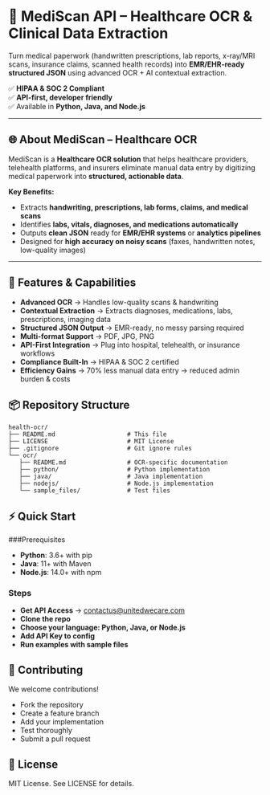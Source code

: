 # 🏥 MediScan API – Healthcare OCR & Clinical Data Extraction

Turn medical paperwork (handwritten prescriptions, lab reports, x-ray/MRI scans, insurance claims, scanned health records) into **EMR/EHR-ready structured JSON** using advanced OCR + AI contextual extraction.

✅ **HIPAA & SOC 2 Compliant**  
✅ **API-first, developer friendly**  
✅ Available in **Python, Java, and Node.js**

---

## 🌐 About MediScan – Healthcare OCR

MediScan is a **Healthcare OCR solution** that helps healthcare providers, telehealth platforms, and insurers eliminate manual data entry by digitizing medical paperwork into **structured, actionable data**.

**Key Benefits:**
- Extracts **handwriting, prescriptions, lab forms, claims, and medical scans**
- Identifies **labs, vitals, diagnoses, and medications automatically**
- Outputs **clean JSON** ready for **EMR/EHR systems** or **analytics pipelines**
- Designed for **high accuracy on noisy scans** (faxes, handwritten notes, low-quality images)

---

## 🚀 Features & Capabilities

- **Advanced OCR** → Handles low-quality scans & handwriting  
- **Contextual Extraction** → Extracts diagnoses, medications, labs, prescriptions, imaging data  
- **Structured JSON Output** → EMR-ready, no messy parsing required  
- **Multi-format Support** → PDF, JPG, PNG  
- **API-First Integration** → Plug into hospital, telehealth, or insurance workflows  
- **Compliance Built-In** → HIPAA & SOC 2 certified  
- **Efficiency Gains** → 70% less manual data entry → reduced admin burden & costs

## 📦 Repository Structure
```
health-ocr/
├── README.md                    # This file
├── LICENSE                      # MIT License
├── .gitignore                   # Git ignore rules
└── ocr/
   ├── README.md                 # OCR-specific documentation
   ├── python/                   # Python implementation
   ├── java/                     # Java implementation
   ├── nodejs/                   # Node.js implementation
   └── sample_files/             # Test files
```
## ⚡ Quick Start

###Prerequisites

- **Python**: 3.6+ with pip
- **Java**: 11+ with Maven
- **Node.js**: 14.0+ with npm

### Steps
- **Get API Access** → contactus@unitedwecare.com
- **Clone the repo**
- **Choose your language: Python, Java, or Node.js**
- **Add API Key to config**
- **Run examples with sample files**

## 🤝 Contributing

We welcome contributions!

- Fork the repository
- Create a feature branch
- Add your implementation
- Test thoroughly
- Submit a pull request

## 📜 License

MIT License. See LICENSE for details.


